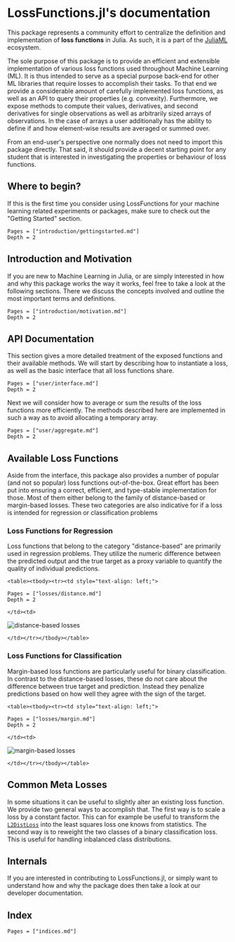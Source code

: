 # LossFunctions.jl's documentation

This package represents a community effort to centralize the
definition and implementation of **loss functions** in Julia.
As such, it is a part of the [JuliaML](https://github.com/JuliaML)
ecosystem.

The sole purpose of this package is to provide an efficient and
extensible implementation of various loss functions used
throughout Machine Learning (ML). It is thus intended to serve as
a special purpose back-end for other ML libraries that require
losses to accomplish their tasks. To that end we provide a
considerable amount of carefully implemented loss functions, as
well as an API to query their properties (e.g. convexity).
Furthermore, we expose methods to compute their values,
derivatives, and second derivatives for single observations as
well as arbitrarily sized arrays of observations. In the case of
arrays a user additionally has the ability to define if and how
element-wise results are averaged or summed over.

From an end-user's perspective one normally does not need to
import this package directly. That said, it should provide a
decent starting point for any student that is interested in
investigating the properties or behaviour of loss functions.

## Where to begin?

If this is the first time you consider using LossFunctions for
your machine learning related experiments or packages, make sure
to check out the "Getting Started" section.

```@contents
Pages = ["introduction/gettingstarted.md"]
Depth = 2
```

## Introduction and Motivation

If you are new to Machine Learning in Julia, or are simply
interested in how and why this package works the way it works,
feel free to take a look at the following sections. There we
discuss the concepts involved and outline the most important
terms and definitions.

```@contents
Pages = ["introduction/motivation.md"]
Depth = 2
```

## API Documentation

This section gives a more detailed treatment of the exposed
functions and their available methods. We will start by
describing how to instantiate a loss, as well as the basic
interface that all loss functions share.

```@contents
Pages = ["user/interface.md"]
Depth = 2
```

Next we will consider how to average or sum the results of the
loss functions more efficiently. The methods described here are
implemented in such a way as to avoid allocating a temporary
array.

```@contents
Pages = ["user/aggregate.md"]
Depth = 2
```

## Available Loss Functions

Aside from the interface, this package also provides a number of
popular (and not so popular) loss functions out-of-the-box. Great
effort has been put into ensuring a correct, efficient, and
type-stable implementation for those. Most of them either belong
to the family of distance-based or margin-based losses. These two
categories are also indicative for if a loss is intended for
regression or classification problems

### Loss Functions for Regression

Loss functions that belong to the category "distance-based" are
primarily used in regression problems. They utilize the numeric
difference between the predicted output and the true target as a
proxy variable to quantify the quality of individual predictions.


```@raw html
<table><tbody><tr><td style="text-align: left;">
```

```@contents
Pages = ["losses/distance.md"]
Depth = 2
```

```@raw html
</td><td>
```

![distance-based losses](https://rawgithub.com/JuliaML/FileStorage/master/LossFunctions/distance.svg)

```@raw html
</td></tr></tbody></table>
```

### Loss Functions for Classification

Margin-based loss functions are particularly useful for binary
classification. In contrast to the distance-based losses, these
do not care about the difference between true target and
prediction. Instead they penalize predictions based on how well
they agree with the sign of the target.

```@raw html
<table><tbody><tr><td style="text-align: left;">
```

```@contents
Pages = ["losses/margin.md"]
Depth = 2
```

```@raw html
</td><td>
```

![margin-based losses](https://rawgithub.com/JuliaML/FileStorage/master/LossFunctions/margin.svg)

```@raw html
</td></tr></tbody></table>
```

## Common Meta Losses

In some situations it can be useful to slightly alter an existing
loss function. We provide two general ways to accomplish that.
The first way is to scale a loss by a constant factor. This can
for example be useful to transform the [`L2DistLoss`](@ref) into
the least squares loss one knows from statistics. The second way
is to reweight the two classes of a binary classification loss.
This is useful for handling inbalanced class distributions.


## Internals

If you are interested in contributing to LossFunctions.jl, or
simply want to understand how and why the package does then take
a look at our developer documentation.


## Index

```@contents
Pages = ["indices.md"]
```
